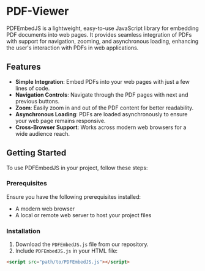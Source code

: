 # PDF-Viewer
PDFEmbedJS is a lightweight, easy-to-use JavaScript library for embedding PDF documents into web pages. It provides seamless integration of PDFs with support for navigation, zooming, and asynchronous loading, enhancing the user's interaction with PDFs in web applications.

## Features

- **Simple Integration**: Embed PDFs into your web pages with just a few lines of code.
- **Navigation Controls**: Navigate through the PDF pages with next and previous buttons.
- **Zoom**: Easily zoom in and out of the PDF content for better readability.
- **Asynchronous Loading**: PDFs are loaded asynchronously to ensure your web page remains responsive.
- **Cross-Browser Support**: Works across modern web browsers for a wide audience reach.

## Getting Started

To use PDFEmbedJS in your project, follow these steps:

### Prerequisites

Ensure you have the following prerequisites installed:
- A modern web browser
- A local or remote web server to host your project files

### Installation

1. Download the `PDFEmbedJS.js` file from our repository.
2. Include `PDFEmbedJS.js` in your HTML file:

```html
<script src="path/to/PDFEmbedJS.js"></script>
